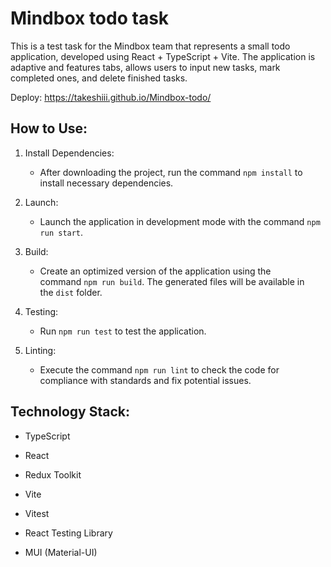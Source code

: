 # Mindbox todo task

This is a test task for the Mindbox team that represents a small todo application, developed using React + TypeScript + Vite. The application is adaptive and features tabs, allows users to input new tasks, mark completed ones, and delete finished tasks.

Deploy: https://takeshiii.github.io/Mindbox-todo/

## How to Use:

1.  Install Dependencies:

    - After downloading the project, run the command `npm install` to install necessary dependencies.

2.  Launch:

    - Launch the application in development mode with the command `npm run start`.

3.  Build:

    - Create an optimized version of the application using the command `npm run build`. The generated files will be available in the `dist` folder.

4.  Testing:

    - Run `npm run test` to test the application.

5.  Linting:

    - Execute the command `npm run lint` to check the code for compliance with standards and fix potential issues.

## Technology Stack:

- TypeScript

- React

- Redux Toolkit

- Vite

- Vitest

- React Testing Library

- MUI (Material-UI)
